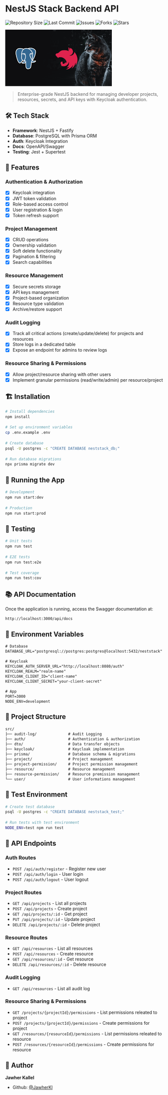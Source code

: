 # NestJS Stack Backend API

![Repository Size](https://img.shields.io/github/repo-size/JawherKl/nestjs-stack)
![Last Commit](https://img.shields.io/github/last-commit/JawherKl/nestjs-stack)
![Issues](https://img.shields.io/github/issues-raw/JawherKl/nestjs-stack)
![Forks](https://img.shields.io/github/forks/JawherKl/nestjs-stack)
![Stars](https://img.shields.io/github/stars/JawherKl/nestjs-stack)

<img src="images/nestJs+postgresql.png" alt="nestapi" width="340" height="180" />

> Enterprise-grade NestJS backend for managing developer projects, resources, secrets, and API keys with Keycloak authentication.

## 🛠️ Tech Stack

- **Framework**: NestJS + Fastify
- **Database**: PostgreSQL with Prisma ORM
- **Auth**: Keycloak Integration
- **Docs**: OpenAPI/Swagger
- **Testing**: Jest + Supertest

## 🚀 Features

### Authentication & Authorization
- [x] Keycloak integration
- [x] JWT token validation
- [x] Role-based access control
- [x] User registration & login
- [x] Token refresh support

### Project Management
- [x] CRUD operations
- [x] Ownership validation
- [x] Soft delete functionality
- [x] Pagination & filtering
- [x] Search capabilities

### Resource Management
- [x] Secure secrets storage
- [x] API keys management
- [x] Project-based organization
- [x] Resource type validation
- [x] Archive/restore support

### Audit Logging
- [x] Track all critical actions (create/update/delete) for projects and resources
- [x] Store logs in a dedicated table
- [x] Expose an endpoint for admins to review logs

### Resource Sharing & Permissions
- [x] Allow project/resource sharing with other users
- [x] Implement granular permissions (read/write/admin) per resource/project

## 🏗️ Installation

```bash
# Install dependencies
npm install

# Set up environment variables
cp .env.example .env

# Create database
psql -U postgres -c "CREATE DATABASE neststack_db;"

# Run database migrations
npx prisma migrate dev
```

## 🚀 Running the App

```bash
# Development
npm run start:dev

# Production
npm run start:prod
```

## 🧪 Testing

```bash
# Unit tests
npm run test

# E2E tests
npm run test:e2e

# Test coverage
npm run test:cov
```

## 📚 API Documentation

Once the application is running, access the Swagger documentation at:
```
http://localhost:3000/api/docs
```

## 🔧 Environment Variables

```env
# Database
DATABASE_URL="postgresql://postgres:postgres@localhost:5432/neststack"

# Keycloak
KEYCLOAK_AUTH_SERVER_URL="http://localhost:8080/auth"
KEYCLOAK_REALM="realm-name"
KEYCLOAK_CLIENT_ID="client-name"
KEYCLOAK_CLIENT_SECRET="your-client-secret"

# App
PORT=3000
NODE_ENV=development
```

## 📁 Project Structure

```
src/
├── audit-log/              # Audit Logging
├── auth/                   # Authentication & authorization
├── dto/                    # Data transfer objects
├── keycloak/               # Keycloak implementation
├── prisma/                 # Database schema & migrations
├── project/                # Project management
├── project-permission/     # Project permission management
├── resource/               # Resource management
├── resource-permission/    # Resource premission management
└── user/                   # User informations management
```

## 🧪 Test Environment

```bash
# Create test database
psql -U postgres -c "CREATE DATABASE neststack_test;"

# Run tests with test environment
NODE_ENV=test npm run test
```

## 📝 API Endpoints

### Auth Routes
- `POST /api/auth/register` - Register new user
- `POST /api/auth/login` - User login
- `POST /api/auth/logout` - User logout

### Project Routes
- `GET /api/projects` - List all projects
- `POST /api/projects` - Create project
- `GET /api/projects/:id` - Get project
- `PUT /api/projects/:id` - Update project
- `DELETE /api/projects/:id` - Delete project

### Resource Routes
- `GET /api/resources` - List all resources
- `POST /api/resources` - Create resource
- `GET /api/resources/:id` - Get resource
- `DELETE /api/resources/:id` - Delete resource

### Audit Logging
- `GET /api/resources` - List all audit log

### Resource Sharing & Permissions
- `GET /projects/{projectId}/permissions` - List permissions releated to project
- `POST /projects/{projectId}/permissions` - Create permissions for project
- `GET /resources/{resourceId}/permissions` - List permissions releated to resource
- `POST /resources/{resourceId}/permissions` - Create permissions for resource

## 👤 Author

**Jawher Kallel**
- Github: [@JawherKl](https://github.com/JawherKl)
<!--
## 📄 License

This project is MIT licensed.
-->

